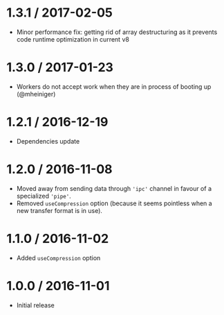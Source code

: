 1.3.1 / 2017-02-05
==================

  * Minor performance fix: getting rid of array destructuring as it prevents code runtime optimization
  in current v8
  
1.3.0 / 2017-01-23
==================

* Workers do not accept work when they are in process of booting up (@mheiniger)
  
1.2.1 / 2016-12-19
==================

 * Dependencies update

1.2.0 / 2016-11-08
==================

  * Moved away from sending data through `'ipc'` channel in favour of a specialized `'pipe'`.
  * Removed <code>useCompression</code> option (because it seems pointless when a new transfer format is in use).

1.1.0 / 2016-11-02
==================

  * Added <code>useCompression</code> option
  
1.0.0 / 2016-11-01
==================

  * Initial release
